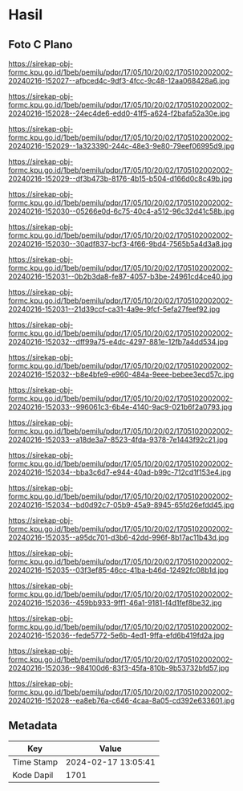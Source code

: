 # Hasil

## Foto C Plano

https://sirekap-obj-formc.kpu.go.id/1beb/pemilu/pdpr/17/05/10/20/02/1705102002002-20240216-152027--afbced4c-9df3-4fcc-9c48-12aa068428a6.jpg

https://sirekap-obj-formc.kpu.go.id/1beb/pemilu/pdpr/17/05/10/20/02/1705102002002-20240216-152028--24ec4de6-edd0-41f5-a624-f2bafa52a30e.jpg

https://sirekap-obj-formc.kpu.go.id/1beb/pemilu/pdpr/17/05/10/20/02/1705102002002-20240216-152029--1a323390-244c-48e3-9e80-79eef06995d9.jpg

https://sirekap-obj-formc.kpu.go.id/1beb/pemilu/pdpr/17/05/10/20/02/1705102002002-20240216-152029--df3b473b-8176-4b15-b504-d166d0c8c49b.jpg

https://sirekap-obj-formc.kpu.go.id/1beb/pemilu/pdpr/17/05/10/20/02/1705102002002-20240216-152030--05266e0d-6c75-40c4-a512-96c32d41c58b.jpg

https://sirekap-obj-formc.kpu.go.id/1beb/pemilu/pdpr/17/05/10/20/02/1705102002002-20240216-152030--30adf837-bcf3-4f66-9bd4-7565b5a4d3a8.jpg

https://sirekap-obj-formc.kpu.go.id/1beb/pemilu/pdpr/17/05/10/20/02/1705102002002-20240216-152031--0b2b3da8-fe87-4057-b3be-24961cd4ce40.jpg

https://sirekap-obj-formc.kpu.go.id/1beb/pemilu/pdpr/17/05/10/20/02/1705102002002-20240216-152031--21d39ccf-ca31-4a9e-9fcf-5efa27feef92.jpg

https://sirekap-obj-formc.kpu.go.id/1beb/pemilu/pdpr/17/05/10/20/02/1705102002002-20240216-152032--dff99a75-e4dc-4297-881e-12fb7a4dd534.jpg

https://sirekap-obj-formc.kpu.go.id/1beb/pemilu/pdpr/17/05/10/20/02/1705102002002-20240216-152032--b8e4bfe9-e960-484a-9eee-bebee3ecd57c.jpg

https://sirekap-obj-formc.kpu.go.id/1beb/pemilu/pdpr/17/05/10/20/02/1705102002002-20240216-152033--996061c3-6b4e-4140-9ac9-021b6f2a0793.jpg

https://sirekap-obj-formc.kpu.go.id/1beb/pemilu/pdpr/17/05/10/20/02/1705102002002-20240216-152033--a18de3a7-8523-4fda-9378-7e1443f92c21.jpg

https://sirekap-obj-formc.kpu.go.id/1beb/pemilu/pdpr/17/05/10/20/02/1705102002002-20240216-152034--bba3c6d7-e944-40ad-b99c-712cd1f153e4.jpg

https://sirekap-obj-formc.kpu.go.id/1beb/pemilu/pdpr/17/05/10/20/02/1705102002002-20240216-152034--bd0d92c7-05b9-45a9-8945-65fd26efdd45.jpg

https://sirekap-obj-formc.kpu.go.id/1beb/pemilu/pdpr/17/05/10/20/02/1705102002002-20240216-152035--a95dc701-d3b6-42dd-996f-8b17ac11b43d.jpg

https://sirekap-obj-formc.kpu.go.id/1beb/pemilu/pdpr/17/05/10/20/02/1705102002002-20240216-152035--03f3ef85-46cc-41ba-b46d-12492fc08b1d.jpg

https://sirekap-obj-formc.kpu.go.id/1beb/pemilu/pdpr/17/05/10/20/02/1705102002002-20240216-152036--459bb933-9ff1-46a1-9181-f4d1fef8be32.jpg

https://sirekap-obj-formc.kpu.go.id/1beb/pemilu/pdpr/17/05/10/20/02/1705102002002-20240216-152036--fede5772-5e6b-4ed1-9ffa-efd6b419fd2a.jpg

https://sirekap-obj-formc.kpu.go.id/1beb/pemilu/pdpr/17/05/10/20/02/1705102002002-20240216-152036--984100d6-83f3-45fa-810b-9b53732bfd57.jpg

https://sirekap-obj-formc.kpu.go.id/1beb/pemilu/pdpr/17/05/10/20/02/1705102002002-20240216-152028--ea8eb76a-c646-4caa-8a05-cd392e633601.jpg


## Metadata

| Key        | Value               |
| ---------- | ------------------- |
| Time Stamp | 2024-02-17 13:05:41 |
| Kode Dapil | 1701                |



